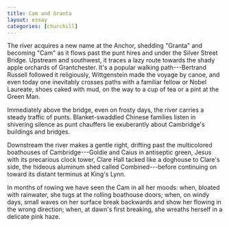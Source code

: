 ```yaml
---
title: Cam and Granta
layout: essay
categories: [churchill]
---
```


The river acquires a new name at the Anchor, shedding "Granta" and becoming
"Cam" as it flows past the punt hires and under the Silver Street Bridge.
Upstream and southwest, it traces a lazy route towards the shady apple orchards
of Grantchester. It's a popular walking path---Bertrand Russell followed it
religiously, Wittgenstein made the voyage by canoe, and even today one
inevitably crosses paths with a familiar fellow or Nobel Laureate, shoes caked
with mud, on the way to a cup of tea or a pint at the Green Man.

Immediately above the bridge, even on frosty days, the river carries a steady
traffic of punts. Blanket-swaddled Chinese families listen in shivering silence
as punt chauffers lie exuberantly about Cambridge's buildings and bridges.

Downstream the river makes a gentle right, drifting past the multicolored
boathouses of Cambridge---Goldie and Caius in antiseptic green, Jesus with its
precarious clock tower, Clare Hall tacked like a doghouse to Clare's side, the
hideous aluminum shed called Combined---before continuing on toward its distant
terminus at King's Lynn.

In months of rowing we have seen the Cam in all her moods: when, bloated with
rainwater, she tugs at the rolling boathouse doors; when, on windy days, small
waves on her surface break backwards and show her flowing in the wrong
direction; when, at dawn's first breaking, she wreaths herself in a delicate
pink haze.
